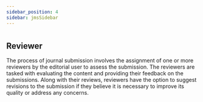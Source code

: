 ```yaml
---
sidebar_position: 4
sidebar: jmsSidebar
---
```

#

## **Reviewer**

The process of journal submission involves the assignment of one or more reviewers by the editorial user to assess the submission. The reviewers are tasked with evaluating the content and providing their feedback on the submissions. Along with their reviews, reviewers have the option to suggest revisions to the submission if they believe it is necessary to improve its quality or address any concerns.
